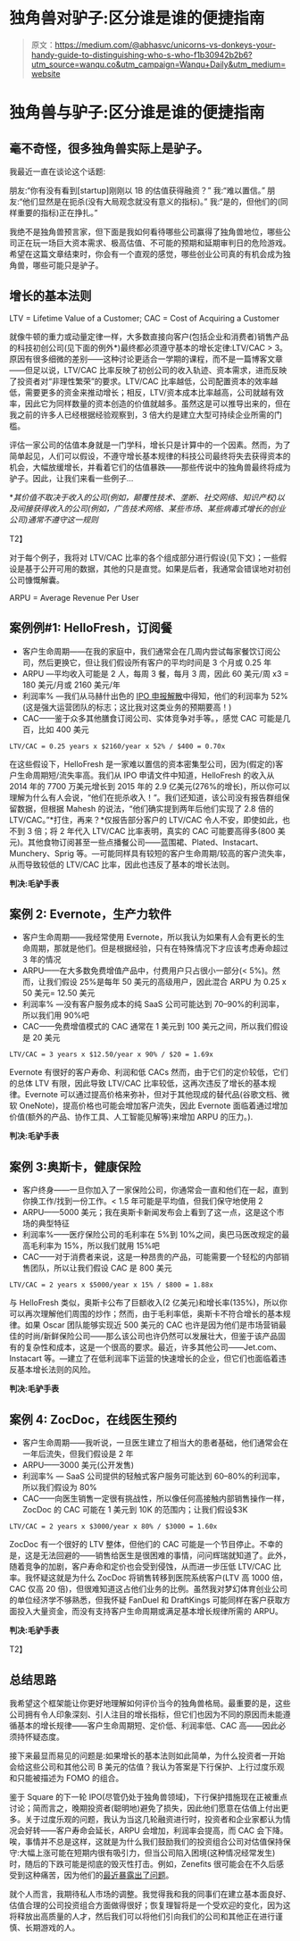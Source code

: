 # 独角兽对驴子:区分谁是谁的便捷指南

> 原文：<https://medium.com/@abhasvc/unicorns-vs-donkeys-your-handy-guide-to-distinguishing-who-s-who-f1b30942b2b6?utm_source=wanqu.co&utm_campaign=Wanqu+Daily&utm_medium=website>

# 独角兽与驴子:区分谁是谁的便捷指南

## 毫不奇怪，很多独角兽实际上是驴子。



我最近一直在谈论这个话题:

朋友:“你有没有看到[startup]刚刚以 1B 的估值获得融资？”
我:“难以置信。”
朋友:“他们显然是在扼杀(没有大局观念就没有意义的指标)。”
我:“是的，但他们的(同样重要的指标)正在挣扎。”

我绝不是独角兽预言家，但下面是我如何看待哪些公司赢得了独角兽地位，哪些公司正在玩一场巨大资本需求、极高估值、不可能的预期和延期审判日的危险游戏。希望在这篇文章结束时，你会有一个直观的感觉，哪些创业公司真的有机会成为独角兽，哪些可能只是驴子。

## 增长的基本法则



LTV = Lifetime Value of a Customer; CAC = Cost of Acquiring a Customer



就像牛顿的重力或动量定律一样，大多数直接向客户(包括企业和消费者)销售产品的科技初创公司(见下面的例外*)最终都必须遵守基本的增长定律:LTV/CAC > 3。原因有很多细微的差别——这种讨论更适合一学期的课程，而不是一篇博客文章——但足以说，LTV/CAC 比率反映了初创公司的收入轨迹、资本需求，进而反映了投资者对“非理性繁荣”的要求。LTV/CAC 比率越低，公司配置资本的效率越低，需要更多的资金来推动增长；相反，LTV/资本成本比率越高，公司就越有效率，因此它为同样数量的资本创造的价值就越多。虽然这是可以推导出来的，但在我之前的许多人已经根据经验观察到，3 倍大约是建立大型可持续企业所需的门槛。

评估一家公司的估值本身就是一门学科，增长只是计算中的一个因素。然而，为了简单起见，人们可以假设，不遵守增长基本规律的科技公司最终将失去获得资本的机会，大幅放缓增长，并看着它们的估值暴跌——那些传说中的独角兽最终将成为驴子。因此，让我们来看一些例子…

**其价值不取决于收入的公司(例如，颠覆性技术、垄断、社交网络、知识产权)以及间接获得收入的公司(例如，广告技术网络、某些市场、某些病毒式增长的创业公司)通常不遵守这一规则*



T2】

对于每个例子，我将对 LTV/CAC 比率的各个组成部分进行假设(见下文)；一些假设是基于公开可用的数据，其他的只是直觉。如果是后者，我通常会错误地对初创公司慷慨解囊。



ARPU = Average Revenue Per User



## **案例例#1: HelloFresh，订阅餐**

*   客户生命周期——在我的家庭中，我们通常会在几周内尝试每家餐饮订阅公司，然后更换它，但让我们假设所有客户的平均时间是 3 个月或 0.25 年
*   ARPU —平均收入可能是 2 人，每周 3 餐，每月 3 周，因此 60 美元/周 x3 = 180 美元/月或 2160 美元/年
*   利润率% —我们从马赫什出色的 [IPO 申报解散](http://mahesh-vc.com/hellofreshs-ipo-by-the-numbers-and-what-it-means-for-other-food-startups/)中得知，他们的利润率为 52%(这是强大运营团队的标志；这比我对这类业务的预期要高！)
*   CAC——鉴于众多其他膳食订阅公司、实体竞争对手等。，感觉 CAC 可能是几百，比如 400 美元

```
LTV/CAC = 0.25 years x $2160/year x 52% / $400 = 0.70x
```

在这些假设下，HelloFresh 是一家难以置信的资本密集型公司，因为(假定的)客户生命周期短/流失率高。我们从 IPO 申请文件中知道，HelloFresh 的收入从 2014 年的 7700 万美元增长到 2015 年的 2.9 亿美元(276%的增长)，所以你可以理解为什么有人会说，“他们在扼杀收入！”。我们还知道，该公司没有报告群组保留数据，但根据 Mahesh 的说法，“他们确实提到两年后他们实现了 2.8 倍的 LTV/CAC。”*打住，再来？*仅报告部分客户的 LTV/CAC 令人不安，即使如此，也不到 3 倍；将 2 年代入 LTV/CAC 比率表明，真实的 CAC 可能要高得多(800 美元)。其他食物订阅甚至一些点播餐公司——蓝围裙、Plated、Instacart、Munchery、Sprig 等。—可能同样具有较短的客户生命周期/较高的客户流失率，从而导致较低的 LTV/CAC 比率，因此也违反了基本的增长法则。

**判决:毛驴手表**

## 案例 2: Evernote，生产力软件

*   客户生命周期——我经常使用 Evernote，所以我认为如果有人会有更长的生命周期，那就是他们。但是根据经验，只有在特殊情况下才应该考虑寿命超过 3 年的情况
*   ARPU——在大多数免费增值产品中，付费用户只占很小一部分(< 5%)。然而，让我们假设 25%是每年 50 美元的高级用户，因此混合 ARPU 为 0.25 x 50 美元= 12.50 美元
*   利润率% —没有客户服务成本的纯 SaaS 公司可能达到 70–90%的利润率，所以我们用 90%吧
*   CAC——免费增值模式的 CAC 通常在 1 美元到 100 美元之间，所以我们假设是 20 美元

```
LTV/CAC = 3 years x $12.50/year x 90% / $20 = 1.69x
```

Evernote 有很好的客户寿命、利润和低 CACs 然而，由于它们的定价较低，它们的总体 LTV 有限，因此导致 LTV/CAC 比率较低，这再次违反了增长的基本规律。Evernote 可以通过提高价格来弥补，但对于其他现成的替代品(谷歌文档、微软 OneNote)，提高价格也可能会增加客户流失，因此 Evernote 面临着通过增加价值(额外的产品、协作工具、人工智能见解等)来增加 ARPU 的压力。).

**判决:毛驴手表**

## **案例 3:奥斯卡，健康保险**

*   客户终身——一旦你加入了一家保险公司，你通常会一直和他们在一起，直到你换工作/找到一份工作。< 1.5 年可能是平均值，但我们保守地使用 2
*   ARPU——5000 美元；我在奥斯卡新闻发布会上看到了这一点，这是这个市场的典型特征
*   利润率%——医疗保险公司的毛利率在 5%到 10%之间，奥巴马医改规定的最高毛利率为 15%，所以我们就用 15%吧
*   CAC——对于消费者来说，这是一种昂贵的产品，可能需要一个轻松的内部销售团队，所以让我们假设 CAC 是 800 美元

```
LTV/CAC = 2 years x $5000/year x 15% / $800 = 1.88x
```

与 HelloFresh 类似，奥斯卡公布了巨额收入(2 亿美元)和增长率(135%)，所以你可以再次理解他们周围的炒作；然而，由于毛利率低，奥斯卡不符合增长的基本规律。如果 Oscar 团队能够实现近 500 美元的 CAC 也许是因为他们是市场营销最佳的时尚/新鲜保险公司——那么该公司也许仍然可以发展壮大，但鉴于该产品固有的复杂性和成本，这是一个很高的要求。最近，许多其他公司——Jet.com、Instacart 等。—建立了在低利润率下运营的快速增长的企业，但它们也面临着违反基本增长法则的风险。

**判决:毛驴手表**

## **案例 4: ZocDoc，在线医生预约**

*   客户生命周期——我听说，一旦医生建立了相当大的患者基础，他们通常会在一年后流失，但我们假设是 2 年
*   ARPU——3000 美元(公开发售)
*   利润率% — SaaS 公司提供的轻触式客户服务可能达到 60–80%的利润率，所以我们假设为 80%
*   CAC——向医生销售一定很有挑战性，所以像任何高接触内部销售操作一样，ZocDoc 的 CAC 可能在 1 美元到 10K 的范围内；让我们假设$3K

```
LTV/CAC = 2 years x $3000/year x 80% / $3000 = 1.60x
```

ZocDoc 有一个很好的 LTV 整体，但他们的 CAC 可能是一个节目停止。不幸的是，这是无法回避的——销售给医生是很困难的事情，问问辉瑞就知道了。此外，随着竞争的加剧，客户寿命和定价也会受到侵蚀，从而进一步压低 LTV/CAC 比率。我怀疑这就是为什么 ZocDoc 将销售转移到医院系统客户(LTV 高 1000 倍，CAC 仅高 20 倍)，但很难知道这占他们业务的比例。虽然我对梦幻体育创业公司的单位经济学不够熟悉，但我怀疑 FanDuel 和 DraftKings 可能同样在客户获取方面投入大量资金，而没有支持客户生命周期或满足基本增长规律所需的 ARPU。

**判决:毛驴手表**

T2】

## **总结思路**

我希望这个框架能让你更好地理解如何评价当今的独角兽格局。最重要的是，这些公司拥有令人印象深刻、引人注目的增长指标，但它们也因为不同的原因而未能遵循基本的增长规律——客户生命周期短、定价低、利润率低、CAC 高——因此必须持怀疑态度。

接下来最显而易见的问题是:如果增长的基本法则如此简单，为什么投资者一开始会给这些公司和其他公司 B 美元的估值？我认为答案是下行保护、上行过度乐观和只能被描述为 FOMO 的组合。

鉴于 Square 的下一轮 IPO(尽管仍处于独角兽领域)，下行保护措施现在正被重点讨论；简而言之，晚期投资者(聪明地)避免了损失，因此他们愿意在估值上付出更多。关于过度乐观的问题，我认为当这几轮融资进行时，投资者和企业家都认为情况会好转——客户寿命会延长，ARPU 会增加，利润率会提高，而 CAC 会下降。唉，事情并不总是这样，这就是为什么我们鼓励我们的投资组合公司对估值保持保守:大幅上涨可能在短期内很有吸引力，但当公司陷入困境(这种情况经常发生)时，随后的下跌可能是彻底的毁灭性打击。例如，Zenefits 很可能会在不久后感受到这种痛苦，因为他们的[最近暴露出了问题](http://www.forbes.com/sites/briansolomon/2015/11/16/embattled-unicorn-zenefits-admits-revenue-growth-slower-than-expected/)。

就个人而言，我期待私人市场的调整。我觉得我和我的同事们在建立基本面良好、估值合理的公司投资组合方面做得很好；恢复理智将是一个受欢迎的变化，因为这将释放出高质量的人才，然后我们可以将他们引向我们的公司和其他正在进行谨慎、长期游戏的人。